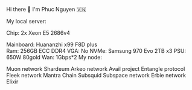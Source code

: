 Hi there 👋 I'm Phuc Nguyen 🇻🇳        
          
            
My local server:          
     
Chip: 2x Xeon E5 2686v4       

Mainboard: Huananzhi x99 F8D plus   
Ram: 256GB ECC DDR4 
VGA: No
NVMe: Samsung 970 Evo 2TB x3
PSU: 650W 80gold
Wan: 1Gbps*2
My node:

Muon network
Shardeum
Arkeo network
Avail project
Entangle protocol
Fleek network
Mantra Chain
Subsquid
Subspace network
Erbie network
Elixir
 
